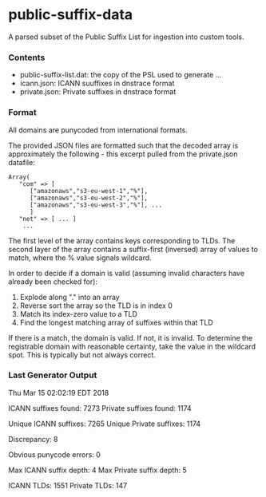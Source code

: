 # public-suffix-data

A parsed subset of the Public Suffix List for ingestion into custom tools.

### Contents

* public-suffix-list.dat: the copy of the PSL used to generate ...
* icann.json: ICANN suuffixes in dnstrace format
* private.json: Private suffixes in dnstrace format

### Format

All domains are punycoded from international formats.

The provided JSON files are formatted such that the decoded array is approximately the following - this excerpt pulled from the private.json datafile:

```
Array(
   "com" => [
      ["amazonaws","s3-eu-west-1","%"],
      ["amazonaws","s3-eu-west-2","%"],
      ["amazonaws","s3-eu-west-3","%"], ...
      ]
   "net" => [ ... ]
    ...
```

The first level of the array contains keys corresponding to TLDs. The second layer of the array contains a suffix-first (inversed) array of values to match, where the % value signals wildcard.

In order to decide if a domain is valid (assuming invalid characters have already been checked for):

1. Explode along "." into an array
2. Reverse sort the array so the TLD is in index 0
3. Match its index-zero value to a TLD
4. Find the longest matching array of suffixes within that TLD

If there is a match, the domain is valid. If not, it is invalid. To determine the registrable domain with reasonable certainty, take the value in the wildcard spot. This is typically but not always correct.

### Last Generator Output

Thu Mar 15 02:02:19 EDT 2018

ICANN suffixes found: 7273   Private suffixes found: 1174

Unique ICANN suffixes: 7265   Unique Private suffixes: 1174

Discrepancy: 8

Obvious punycode errors: 0

Max ICANN suffix depth: 4   Max Private suffix depth: 5

ICANN TLDs: 1551   Private TLDs: 147


